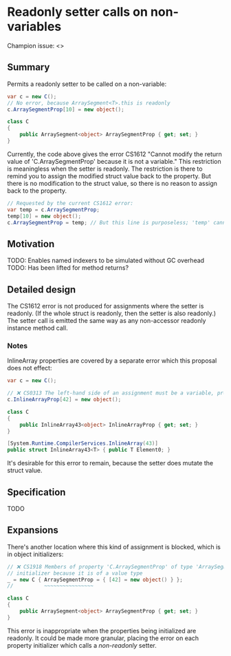 # Readonly setter calls on non-variables

Champion issue: <>

## Summary

Permits a readonly setter to be called on a non-variable:

```cs
var c = new C();
// No error, because ArraySegment<T>.this is readonly
c.ArraySegmentProp[10] = new object();

class C
{
    public ArraySegment<object> ArraySegmentProp { get; set; }
}
```

Currently, the code above gives the error CS1612 "Cannot modify the return value of 'C.ArraySegmentProp' because it is not a variable." This restriction is meaningless when the setter is readonly. The restriction is there to remind you to assign the modified struct value back to the property. But there is no modification to the struct value, so there is no reason to assign back to the property.

```cs
// Requested by the current CS1612 error:
var temp = c.ArraySegmentProp;
temp[10] = new object();
c.ArraySegmentProp = temp; // But this line is purposeless; 'temp' cannot have changed.
```

## Motivation

TODO: Enables named indexers to be simulated without GC overhead
TODO: Has been lifted for method returns?

## Detailed design

The CS1612 error is not produced for assignments where the setter is readonly. (If the whole struct is readonly, then the setter is also readonly.) The setter call is emitted the same way as any non-accessor readonly instance method call.

### Notes

InlineArray properties are covered by a separate error which this proposal does not effect:

```cs
var c = new C();

// ❌ CS0313 The left-hand side of an assignment must be a variable, property or indexer
c.InlineArrayProp[42] = new object();

class C
{
    public InlineArray43<object> InlineArrayProp { get; set; }
}

[System.Runtime.CompilerServices.InlineArray(43)]
public struct InlineArray43<T> { public T Element0; }
```

It's desirable for this error to remain, because the setter does mutate the struct value.

## Specification

TODO

## Expansions

There's another location where this kind of assignment is blocked, which is in object initializers:

```cs
// ❌ CS1918 Members of property 'C.ArraySegmentProp' of type 'ArraySegment<object>' cannot be assigned with an object
// initializer because it is of a value type
_ = new C { ArraySegmentProp = { [42] = new object() } };
//          ~~~~~~~~~~~~~~~~

class C
{
    public ArraySegment<object> ArraySegmentProp { get; set; }
}
```

This error is inappropriate when the properties being initialized are readonly. It could be made more granular, placing the error on each property initializer which calls a _non-readonly_ setter.
